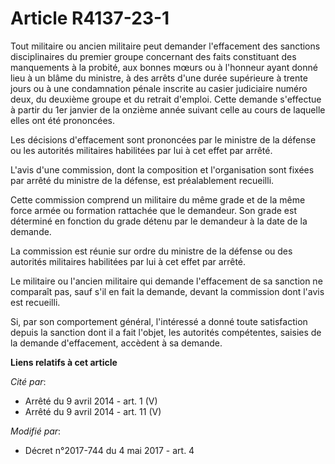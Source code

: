 # Article R4137-23-1

Tout militaire ou ancien militaire peut demander l'effacement des sanctions disciplinaires du premier groupe concernant des
faits constituant des manquements à la probité, aux bonnes mœurs ou à l'honneur ayant donné lieu à un blâme du ministre, à
des arrêts d'une durée supérieure à trente jours ou à une condamnation pénale inscrite au casier judiciaire numéro deux, du
deuxième groupe et du retrait d'emploi. Cette demande s'effectue à partir du 1er janvier de la onzième année suivant celle au
cours de laquelle elles ont été prononcées.

Les décisions d'effacement sont prononcées par le ministre de la défense ou les autorités militaires habilitées par lui à cet
effet par arrêté.

L'avis d'une commission, dont la composition et l'organisation sont fixées par arrêté du ministre de la défense, est
préalablement recueilli.

Cette commission comprend un militaire du même grade et de la même force armée ou formation rattachée que le demandeur. Son
grade est déterminé en fonction du grade détenu par le demandeur à la date de la demande.

La commission est réunie sur ordre du ministre de la défense ou des autorités militaires habilitées par lui à cet effet par
arrêté.

Le militaire ou l'ancien militaire qui demande l'effacement de sa sanction ne comparaît pas, sauf s'il en fait la demande,
devant la commission dont l'avis est recueilli.

Si, par son comportement général, l'intéressé a donné toute satisfaction depuis la sanction dont il a fait l'objet, les
autorités compétentes, saisies de la demande d'effacement, accèdent à sa demande.

**Liens relatifs à cet article**

_Cité par_:

  - Arrêté du 9 avril 2014 - art. 1 (V)
  - Arrêté du 9 avril 2014 - art. 11 (V)

_Modifié par_:

  - Décret n°2017-744 du 4 mai 2017 - art. 4
